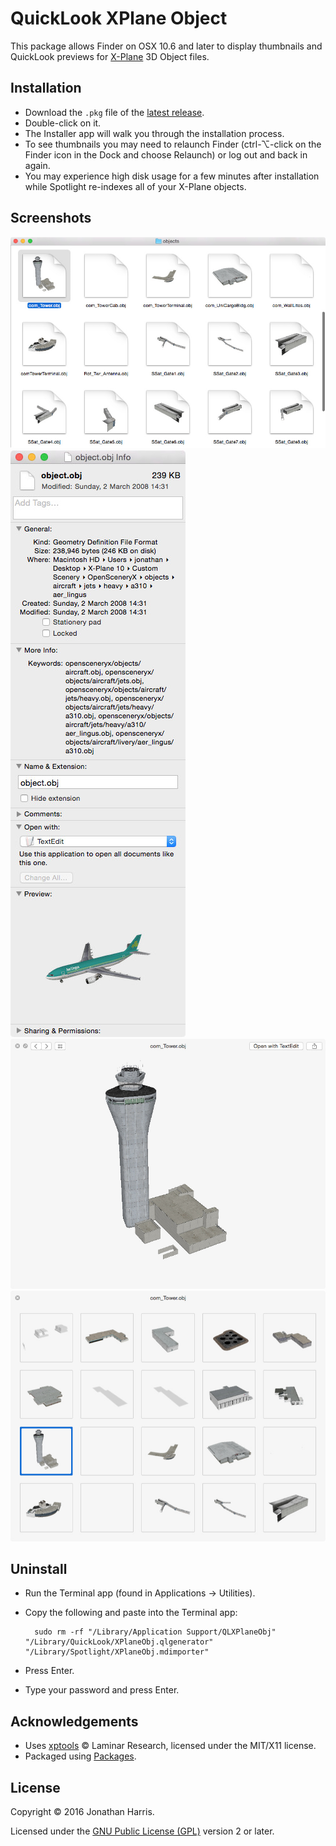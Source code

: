 QuickLook XPlane Object
=======================

This package allows Finder on OSX 10.6 and later to display thumbnails and QuickLook previews for [X-Plane](http://www.x-plane.com) 3D Object files.

Installation
------------
* Download the `.pkg` file of the [latest release](https://github.com/Marginal/QLXPlaneObj/releases/latest).
* Double-click on it.
* The Installer app will walk you through the installation process.
* To see thumbnails you may need to relaunch Finder (ctrl-⌥-click on the Finder icon in the Dock and choose Relaunch) or log out and back in again.
* You may experience high disk usage for a few minutes after installation while Spotlight re-indexes all of your X-Plane objects.


Screenshots
-----------
![Finder screenshot](img/finder.jpeg) ![Get Info](img/getinfo.jpeg) ![Preview](img/preview.jpeg) ![Multiple](img/multiple.jpeg)

Uninstall
---------
* Run the Terminal app (found in Applications → Utilities).
* Copy the following and paste into the Terminal app:

        sudo rm -rf "/Library/Application Support/QLXPlaneObj" "/Library/QuickLook/XPlaneObj.qlgenerator" "/Library/Spotlight/XPlaneObj.mdimporter"

* Press Enter.
* Type your password and press Enter.

Acknowledgements
----------------
* Uses [xptools](https://github.com/X-Plane/xptools) © Laminar Research, licensed under the MIT/X11 license.
* Packaged using [Packages](http://s.sudre.free.fr/Software/Packages/about.html).

License
-------
Copyright © 2016 Jonathan Harris.

Licensed under the [GNU Public License (GPL)](http://www.gnu.org/licenses/gpl-2.0.html) version 2 or later.


